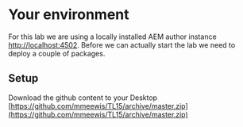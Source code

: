 # Your environment

For this lab we are using a locally installed AEM author instance [http://localhost:4502](http://localhost:4502). Before we can actually start the lab we need to deploy a couple of packages.


## Setup

Download the github content to your Desktop [https://github.com/mmeewis/TL15/archive/master.zip](https://github.com/mmeewis/TL15/archive/master.zip)

